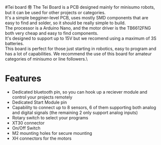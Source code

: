 #Tei board 帝
The Tei Board is a PCB designed mainly for minisumo robots, but it can be used for other projects or categories.\
It's a simple begginer-level PCB, uses mostly SMD components that are easy to find and solder, so it should be really simple to build.\
The processor is a Arduino Nano, and the motor driver is the TB6612FNG both very cheap and easy to find components.\
It's designed to support up to 15V but we recomend using a maximum of 3S batteries.\
This board is perfect for those just starting in robotics, easy to program and has a lot of capabilities. We recommend the use of this board for amateur categories of minisumo or line followers.\
# Features
- Dedicated bluetooth pin, so you can hook up a reciever module and control your projects remotely
- Dedicated Start Module pin
- Capability to connect up to 8 sensors, 6 of them supporting both analog and digital signals (the remaining 2 only support analog inputs)
- Rotary switch to select your programs
- XT30 connector
- On/Off Switch
- M2 mounting holes for secure mounting
- XH connectors for the motors

